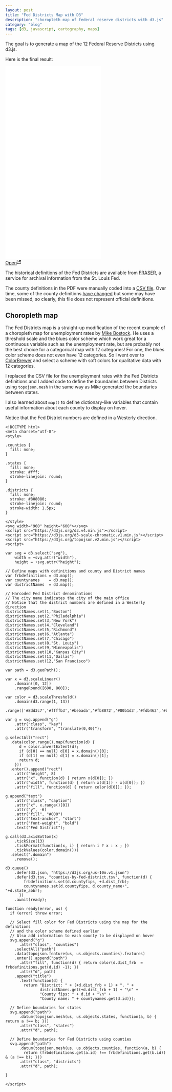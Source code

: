 ```yaml
---
layout: post
title: "Fed Districts Map with D3"
description: "choropleth map of federal reserve districts with d3.js"
category: "blog"
tags: [d3, javascript, cartography, maps]
---
```



The goal is to generate a map of the 12 Federal Reserve Districts using d3.js.

Here is the final result:

<div class="map-container">
  <iframe src="/downloads/blog/2018-03-30-fed-districts-map-with-d3/fed-districts.html" frameborder="0" allowfullscreen marginwidth="0" marginheight="0" style="height:600px;" scrolling="no">
  </iframe>
</div>
<div class="index-pop">
    <a target="_blank" title="Open map in a new window." href="/downloads/blog/2018-03-30-fed-districts-map-with-d3/fed-districts.html">Open<svg height="16" width="12"><path d="M11 10h1v3c0 0.55-0.45 1-1 1H1c-0.55 0-1-0.45-1-1V3c0-0.55 0.45-1 1-1h3v1H1v10h10V10zM6 2l2.25 2.25-3.25 3.25 1.5 1.5 3.25-3.25 2.25 2.25V2H6z"></path></svg></a>
</div>

The historical definitions of the Fed Districts are available from [FRASER](https://fraser.stlouisfed.org/files/docs/historical/federal%20reserve%20history/frdistricts/frb_districts_199603.pdf), a service for archival information from the St. Louis Fed.

The county definitions in the PDF were manually coded into a [CSV file](/downloads/blog/2018-03-30-fed-districts-map-with-d3/counties-by-fed-district.csv).
Over time, some of the county definitions [have changed](https://www.census.gov/geo/reference/county-changes.html) but some may have been missed, so clearly, this file does not represent official definitions.

## Choropleth map

The Fed Districts map is a straight-up modification of the recent example of a choropleth map for unemployment rates by [Mike Bostock](https://bl.ocks.org/mbostock/4060606). He uses a threshold scale and the blues color scheme which work great for a continuous variable such as the unemployment rate, but are probably not the best choice for a categorical map with 12 categories! For one, the blues color scheme does not even have 12 categories. So I went over to [ColorBrewer](http://colorbrewer2.org/#type=qualitative&scheme=Set3&n=12) and select a scheme with soft colors for qualitative data with 12 categories.

I replaced the CSV file for the unemployment rates with the Fed Districts definitions and I added code to define the boundaries between Districts using `topojson.mesh` in the same way as Mike generated the boundaries between states.

I also learned about `map()` to define dictionary-like variables that contain useful information about each county to display on hover.

Notice that the Fed District numbers are defined in a Westerly direction.

```
<!DOCTYPE html>
<meta charset="utf-8">
<style>

.counties {
  fill: none;
}

.states {
  fill: none;
  stroke: #fff;
  stroke-linejoin: round;
}

.districts {
  fill: none;
  stroke: #808080;
  stroke-linejoin: round;
  stroke-width: 1.5px;
}

</style>
<svg width="960" height="600"></svg>
<script src="https://d3js.org/d3.v4.min.js"></script>
<script src="https://d3js.org/d3-scale-chromatic.v1.min.js"></script>
<script src="https://d3js.org/topojson.v2.min.js"></script>
<script>

var svg = d3.select("svg"),
    width = +svg.attr("width"),
    height = +svg.attr("height");

// Define maps with definitions and county and District names
var frbdefinitions = d3.map();
var countynames    = d3.map();
var districtNames  = d3.map();

// Harcoded Fed District denominations
// The city name indicates the city of the main office
// Notice that the district numbers are defined in a Westerly direction 
districtNames.set(1,"Boston")
districtNames.set(2,"Philadelphia")
districtNames.set(3,"New York")
districtNames.set(4,"Cleveland")
districtNames.set(5,"Richmond")
districtNames.set(6,"Atlanta")
districtNames.set(7,"Chicago")
districtNames.set(8,"St. Louis")
districtNames.set(9,"Minneapolis")
districtNames.set(10,"Kansas City")
districtNames.set(11,"Dallas")
districtNames.set(12,"San Francisco")

var path = d3.geoPath();

var x = d3.scaleLinear()
    .domain([0, 12])
    .rangeRound([600, 860]);

var color = d3.scaleThreshold()
    .domain(d3.range(1, 13))
    .range(['#8dd3c7','#ffffb3','#bebada','#fb8072','#80b1d3','#fdb462','#b3de69','#fccde5','#d9d9d9','#bc80bd','#ccebc5','#ffed6f']);

var g = svg.append("g")
    .attr("class", "key")
    .attr("transform", "translate(0,40)");

g.selectAll("rect")
  .data(color.range().map(function(d) {
      d = color.invertExtent(d);
      if (d[0] == null) d[0] = x.domain()[0];
      if (d[1] == null) d[1] = x.domain()[1];
      return d;
    }))
  .enter().append("rect")
    .attr("height", 8)
    .attr("x", function(d) { return x(d[0]); })
    .attr("width", function(d) { return x(d[1]) - x(d[0]); })
    .attr("fill", function(d) { return color(d[0]); });

g.append("text")
    .attr("class", "caption")
    .attr("x", x.range()[0])
    .attr("y", -6)
    .attr("fill", "#000")
    .attr("text-anchor", "start")
    .attr("font-weight", "bold")
    .text("Fed District");

g.call(d3.axisBottom(x)
    .tickSize(13)
    .tickFormat(function(x, i) { return i ? x : x ; })
    .tickValues(color.domain()))
  .select(".domain")
    .remove();

d3.queue()
    .defer(d3.json, "https://d3js.org/us-10m.v1.json")
    .defer(d3.tsv, "counties-by-fed-district.tsv", function(d) { 
    	frbdefinitions.set(d.countyfips, +d.dist_frb); 
        countynames.set(d.countyfips, d.county_name+", "+d.state_abbr);
      })
    .await(ready);

function ready(error, us) {
  if (error) throw error;

  // Select fill color for Fed Districts using the map for the definitions
  // and the color scheme defined earlier
  // Also add information to each county to be displayed on hover
  svg.append("g")
      .attr("class", "counties")
    .selectAll("path")
    .data(topojson.feature(us, us.objects.counties).features)
    .enter().append("path")
      .attr("fill", function(d) { return color(d.dist_frb  = frbdefinitions.get(d.id) -1); })
      .attr("d", path)
    .append("title")
      .text(function(d) { 
        return "District: " + (+d.dist_frb + 1) + ". " +
               districtNames.get(+d.dist_frb + 1) + "\n" +
               "County fips: " + d.id + "\n" +
               "County name: " + countynames.get(d.id)});

  // Define boundaries for states
  svg.append("path")
      .datum(topojson.mesh(us, us.objects.states, function(a, b) { return a !== b; }))
      .attr("class", "states")
      .attr("d", path);

  // Define boundaries for Fed Districts using counties
  svg.append("path")
      .datum(topojson.mesh(us, us.objects.counties, function(a, b) { 
        return (frbdefinitions.get(a.id) !== frbdefinitions.get(b.id)) & (a !== b); }))
      .attr("class", "districts")
      .attr("d", path);

}

</script>
```